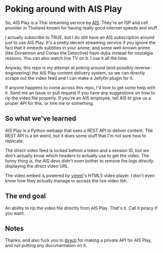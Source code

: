 # Poking around with AIS Play

So, AIS Play is a Thai streaming service by [AIS](https://www.ais.co.th/). They're an ISP and cell provider in Thailand known for having really good internet speeds and stuff.

I actually subscribe to TRUE, but I do still have an AIS subscription around just to use AIS Play. It's a pretty decent streaming service if you ignore the fact that it embeds subtitles in your anime, and some well-known anime (like Doraemon and Conan the Detective) have dubs instead for nostalgia reasons. You can also watch live TV on it. I use it all the time.

Anyway, this repo is my attempt at poking around (and possibly reverse-engineering) the AIS Play content delivery system, so we can directly scrape out the video feed and I can make a Jellyfin plugin for it.

If anyone happens to come across this repo, I'd love to get some help with it. Send me an issue or pull request if you have any suggestions on how to rip the video file properly. If you're an AIS employee, tell AIS to give us a proper API for this. or hire me or something.


## So what we've learned

AIS Play is a Python webapp that uses a REST API to deliver content. The REST API is a bit weird, but it does some stuff that I'm not sure how to replicate.

The direct video feed is locked behind a token and a session ID, but we don't actually know which headers to actually use to get the video. The funny thing is, the AIS devs didn't even bother to remove the logs *directly* displaying the direct video URL.

The video embed is powered by [vimmi](https://vimmi.net/html5-video-player/)'s HTML5 video player. I don't even know how they actually manage to access the live video tbh.

## The end goal

An ability to rip the video file directly from AIS Play. That's it. Call it piracy if you want.



## Notes
Thanks, and also fuck you to [dvwzj](https://github.com/dvwzj/aisplay-private-api) for making a private API for AIS Play, and not putting any documentation on it.